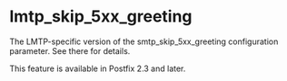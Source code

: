 # lmtp_skip_5xx_greeting 

 The LMTP-specific version of the smtp_skip_5xx_greeting
configuration parameter.  See there for details. 

 This feature is available in Postfix 2.3 and later. 


